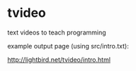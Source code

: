 tvideo
======

text videos to teach programming


example output page (using src/intro.txt):

http://lightbird.net/tvideo/intro.html
